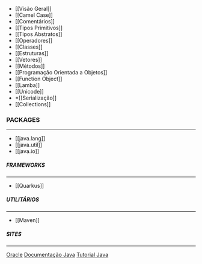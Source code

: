 
* [[Visão Geral]]
* [[Camel Case]]
* [[Comentários]]
* [[Tipos Primitivos]]
* [[Tipos Abstratos]]
* [[Operadores]]
* [[Classes]]
* [[Estruturas]]
* [[Vetores]]
* [[Métodos]]
* [[Programação Orientada a Objetos]]
* [[Function Object]]
* [[Lamba]]
* [[Unicode]]
* *[[Serialização]]
* [[Collections]]

### PACKAGES
***
* [[java.lang]]
* [[java.util]]
* [[java.io]]

##### FRAMEWORKS
***
* [[Quarkus]]

##### UTILITÁRIOS
***
* [[Maven]]

##### SITES
***
[Oracle](https://www.oracle.com/index.html)
[Documentação Java](https://docs.oracle.com/en/java/)
[Tutorial Java](https://docs.oracle.com/javase/tutorial/reallybigindex.html)



